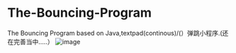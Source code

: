 # The-Bouncing-Program
The Bouncing Program  based on Java,textpad(continous)/(）弹跳小程序.(还在完善当中.....）
![image](https://user-images.githubusercontent.com/78581470/140455646-121a9f64-e0a3-48fb-b338-90ecb861591b.png)


